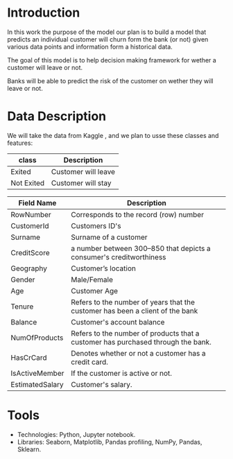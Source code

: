 # Introduction
In this work the purpose of the model our plan is to build a model that predicts an individual customer will churn form the bank (or not) given various data points and information form a historical data.

The goal of this model is to help decision making framework for wether a customer will leave or not.

Banks will be able to predict the risk of the customer on wether they will leave or not.




# Data Description
We will take the data from Kaggle , and we plan to usse these classes and features:
 
 | class  |  Description |
 | ------------- | ------------- |
 | Exited  | Customer will leave |
 | Not Exited | Customer will stay |

| Field Name | Description                                                                                      |
|-----------------------------|---------------------------------------------------------------------------------|
| RowNumber                   | Corresponds to the record (row) number                                          | 
| CustomerId                  | Customers ID's                                                          |    
| Surname                     | Surname of a customer                                                           |
| CreditScore                 | a number between 300–850 that depicts a consumer's creditworthiness                                                          |
| Geography                   | Customer’s location                                                             |
| Gender                      | Male/Female                                                                     |
| Age                         | Customer Age                                                                    |
| Tenure                      | Refers to the number of years that the customer has been a client of the bank                                                                                |
| Balance                     | Customer's account balance                                           |
| NumOfProducts               | Refers to the number of products that a customer has purchased through the bank.                                           |
| HasCrCard                   | Denotes whether or not a customer has a credit card.                                           |
| IsActiveMember              | If the customer is active or not.                                           |
| EstimatedSalary             | Customer's salary.                                           |





# Tools
* Technologies: Python, Jupyter notebook.
* Libraries: Seaborn, Matplotlib, Pandas profiling, NumPy, Pandas, Sklearn.


